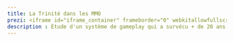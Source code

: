 ```yaml
---
title: La Trinité dans les MMO
prezi: <iframe id="iframe_container" frameborder="0" webkitallowfullscreen="" mozallowfullscreen="" allowfullscreen="" width="auto" height="230" src="https://prezi.com/embed/qgxgfrvei4jj/?bgcolor=ffffff&amp;lock_to_path=0&amp;autoplay=0&amp;autohide_ctrls=0&amp;landing_data=bHVZZmNaNDBIWnNjdEVENDRhZDFNZGNIUE43MHdLNWpsdFJLb2ZHanI0VS9Pa0xOZVFYOWN3YW03dmw0c3lMaUF3PT0&amp;landing_sign=QUKegoAILF4XpRDhjtstzjBPLTklGi_pvx93xF_vS-c"></iframe>
description : Étude d'un système de gameplay qui a survécu + de 20 ans dans les MMO
---
```

